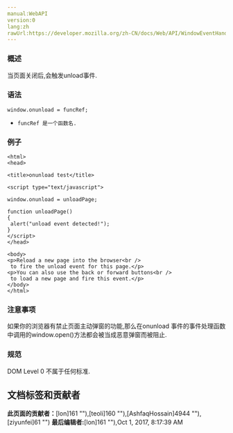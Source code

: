 ```yaml
---
manual:WebAPI
version:0
lang:zh
rawUrl:https://developer.mozilla.org/zh-CN/docs/Web/API/WindowEventHandlers/onunload
---
```





### 概述<a name="Summary"></a>


当页面关闭后,会触发unload事件.


### 语法<a name="Syntax"></a>

```
window.onunload = funcRef;
```

* `funcRef 是一个函数名.`

### 例子<a name="Example"></a>

```
<html>
<head>

<title>onunload test</title>

<script type="text/javascript">

window.onunload = unloadPage;

function unloadPage()
{
 alert("unload event detected!");
}
</script>
</head>

<body>
<p>Reload a new page into the browser<br />
 to fire the unload event for this page.</p>
<p>You can also use the back or forward buttons<br />
 to load a new page and fire this event.</p>
</body>
</html>
```

### 注意事项<a name="Notes"></a>


如果你的浏览器有禁止页面主动弹窗的功能,那么在onunload 事件的事件处理函数中调用的window.open()方法都会被当成恶意弹窗而被阻止.


### 规范<a name="Specification"></a>


DOM Level 0 不属于任何标准.




## 文档标签和贡献者
**此页面的贡献者：**[lon]161 ""),[teoli]160 ""),[AshfaqHossain]4944 ""),[ziyunfei]61 "")
**最后编辑者:**[lon]161 ""),<time>Oct 1, 2017, 8:17:39 AM</time>


